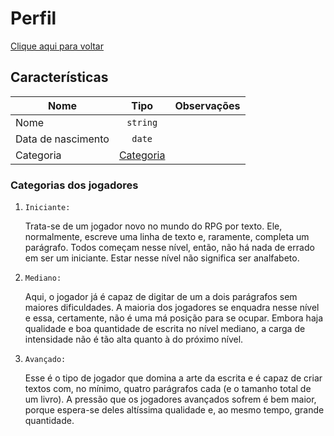 # Perfil

[Clique aqui para voltar](../../)

## Características

| Nome               | Tipo     | Observações |
|--------------------|:----------:|-------------|
| Nome               | `string` |             |
| Data de nascimento | `date` 	|             |
Categoria|[Categoria](#Categorias)

### Categorias dos jogadores

1. `Iniciante:` 

	Trata-se de um jogador novo no mundo do RPG por texto. 
	Ele, normalmente, escreve uma linha de texto e, raramente, completa um parágrafo.
	Todos começam nesse nível, então, não há nada de errado em ser um iniciante.
	Estar nesse nível não significa ser analfabeto.

0. `Mediano:` 

	Aqui, o jogador já é capaz de digitar de um a dois parágrafos sem maiores dificuldades.
	A maioria dos jogadores se enquadra nesse nível e essa, certamente,
	não é uma má posição para se ocupar.
	Embora haja qualidade e boa quantidade de escrita no nível mediano, 
	a carga de intensidade não é tão alta quanto à do próximo nível.

0. `Avançado:` 

	Esse é o tipo de jogador que domina a arte da escrita e é capaz de criar textos com,
	no mínimo, quatro parágrafos cada (e o tamanho total de um livro).
	A pressão que os jogadores avançados sofrem é bem maior, 
	porque espera-se deles altíssima qualidade e, ao mesmo tempo, grande quantidade.

